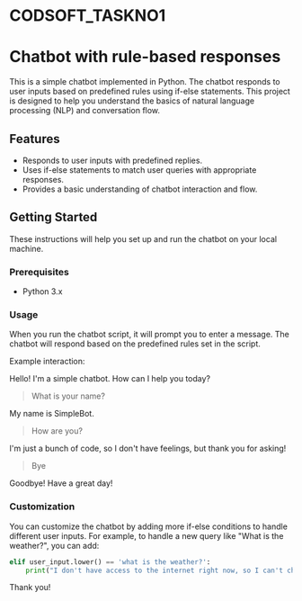# CODSOFT_TASKNO1

# Chatbot with rule-based responses
This is a simple chatbot implemented in Python. The chatbot responds to user inputs based on predefined rules using if-else statements. This project is designed to help you understand the basics of natural language processing (NLP) and conversation flow.

## Features
- Responds to user inputs with predefined replies.
- Uses if-else statements to match user queries with appropriate responses.
- Provides a basic understanding of chatbot interaction and flow.

## Getting Started
These instructions will help you set up and run the chatbot on your local machine.

### Prerequisites
- Python 3.x

### Usage

When you run the chatbot script, it will prompt you to enter a message. The chatbot will respond based on the predefined rules set in the script. 

Example interaction:

Hello! I'm a simple chatbot. How can I help you today?

> What is your name?

My name is SimpleBot.

> How are you?

I'm just a bunch of code, so I don't have feelings, but thank you for asking!

> Bye

Goodbye! Have a great day!

### Customization

You can customize the chatbot by adding more if-else conditions to handle different user inputs. For example, to handle a new query like "What is the weather?", you can add:

```python
elif user_input.lower() == 'what is the weather?':
    print("I don't have access to the internet right now, so I can't check the weather for you.")
```

Thank you!
